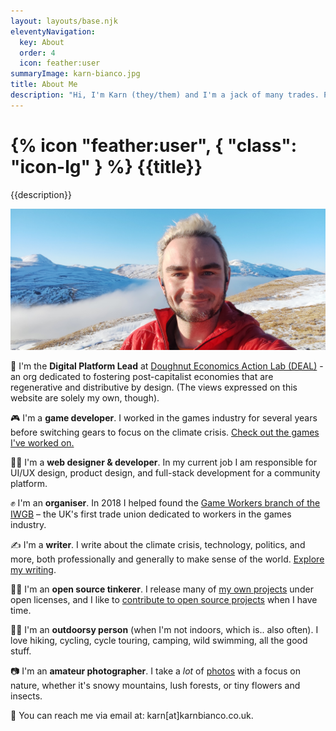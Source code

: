 ```yaml
---
layout: layouts/base.njk
eleventyNavigation:
  key: About
  order: 4
  icon: feather:user
summaryImage: karn-bianco.jpg
title: About Me
description: "Hi, I'm Karn (they/them) and I'm a jack of many trades. Programmer, writer, amateur photographer, game developer, designer, organiser, dog lover, etc."
---
```


<h1>{% icon "feather:user", { "class": "icon-lg" } %} {{title}}</h1>
<p>{{description}}</p>

![A photo of me, Karn, on top of a snowy mountain with a cloud inversion behind me.](karn-bianco.jpg)

🍩 I'm the **Digital Platform Lead** at [Doughnut Economics Action Lab (DEAL)](https://doughnuteconomics.org/) - an org dedicated to fostering post-capitalist economies that are regenerative and distributive by design. (The views expressed on this website are solely my own, though).

🎮 I'm a **game developer**. I worked in the games industry for several years before switching gears to focus on the climate crisis. [Check out the games I've worked on.](/tags/games/)

👩‍💻 I'm a **web designer & developer**. In my current job I am responsible for UI/UX design, product design, and full-stack development for a community platform.

✊ I'm an **organiser**. In 2018 I helped found the [Game Workers branch of the IWGB](https://www.gameworkers.co.uk/) – the UK's first trade union dedicated to workers in the games industry.

✍ I'm a **writer**. I write about the climate crisis, technology, politics, and more, both professionally and generally to make sense of the world. [Explore my writing](/writing).

👩‍💻 I'm an **open source tinkerer**. I release many of [my own projects](/projects) under open licenses, and I like to [contribute to open source projects](https://github.com/Spydarlee) when I have time.

🚵‍♀️ I'm an **outdoorsy person** (when I'm not indoors, which is.. also often). I love hiking, cycling, cycle touring, camping, wild swimming, all the good stuff.

📷 I'm an **amateur photographer**. I take a *lot* of [photos](/photos) with a focus on nature, whether it's snowy mountains, lush forests, or tiny flowers and insects.

💌 You can reach me via email at: karn[at]karnbianco.co.uk.
